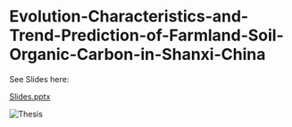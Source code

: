 # Evolution-Characteristics-and-Trend-Prediction-of-Farmland-Soil-Organic-Carbon-in-Shanxi-China

See Slides here:

[Slides.pptx](https://github.com/user-attachments/files/19063355/Slides.pptx)

![Thesis](https://github.com/user-attachments/assets/988d7476-0bcb-40ef-94b6-d61a8276aac9)

